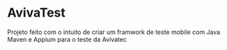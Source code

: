 # AvivaTest
 Projeto feito com o intuito de criar um framwork de teste mobile com Java Maven e Appium para o teste da Avivatec
